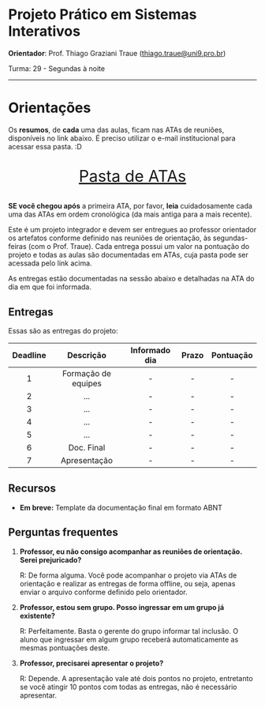 # Projeto Prático em Sistemas Interativos

**Orientador**: Prof. Thiago Graziani Traue (thiago.traue@uni9.pro.br)


Turma: 29 - Segundas à noite


***


# Orientações

Os **resumos**, de **cada** uma das aulas, ficam nas ATAs de reuniões, disponíveis no link abaixo. É preciso utilizar o e-mail institucional para acessar essa pasta. :D

<p style="font-size:2.3em;text-align:center">
    <a href="https://drive.google.com/drive/folders/1gpgfaDYZFkDsuWgeRiKYBZqtPl5WbVZt?usp=sharing" target="_blank">Pasta de ATAs</a>
</p>

**SE você chegou após** a primeira ATA, por favor, **leia** cuidadosamente cada uma das ATAs em ordem cronológica (da mais antiga para a mais recente).

Este é um projeto integrador e devem ser entregues ao professor orientador os artefatos conforme definido nas reuniões de orientação, às segundas-feiras (com o Prof. Traue). Cada entrega possui um valor na pontuação do projeto e todas as aulas são documentadas em ATAs, cuja pasta pode ser acessada pelo link acima. 

As entregas estão documentadas na sessão abaixo e detalhadas na ATA do dia em que foi informada.


## Entregas


Essas são as entregas do projeto:


| Deadline |      Descrição      | Informado dia |   Prazo    | Pontuação |
|:--------:|:-------------------:|:-------------:|:----------:|:---------:|
|    1     | Formação de equipes |        -      |      -     |     -     |
|    2     | ...                 |        -      |      -     |     -     |
|    3     | ...                 |        -      |      -     |     -     |
|    4     | ...                 |        -      |      -     |     -     |
|    5     | ...                 |        -      |      -     |     -     |
|    6     | Doc. Final          |        -      |      -     |     -     |
|    7     | Apresentação        |        -      |      -     |     -     |


## Recursos

 - **Em breve:** Template da documentação final em formato ABNT



## Perguntas frequentes

1. **Professor, eu não consigo acompanhar as reuniões de orientação. Serei prejuricado?**
    
    R: De forma alguma. Você pode acompanhar o projeto via ATAs de orientação e realizar as entregas de forma offline, ou seja, apenas enviar o arquivo conforme definido pelo orientador.


2. **Professor, estou sem grupo. Posso ingressar em um grupo já existente?**
    
    R: Perfeitamente. Basta o gerente do grupo informar tal inclusão. O aluno que ingressar em algum grupo receberá automaticamente as mesmas pontuações deste.

3. **Professor, precisarei apresentar o projeto?**
    
    R: Depende. A apresentação vale até dois pontos no projeto, entretanto se você atingir 10 pontos com todas as entregas, não é necessário apresentar.    